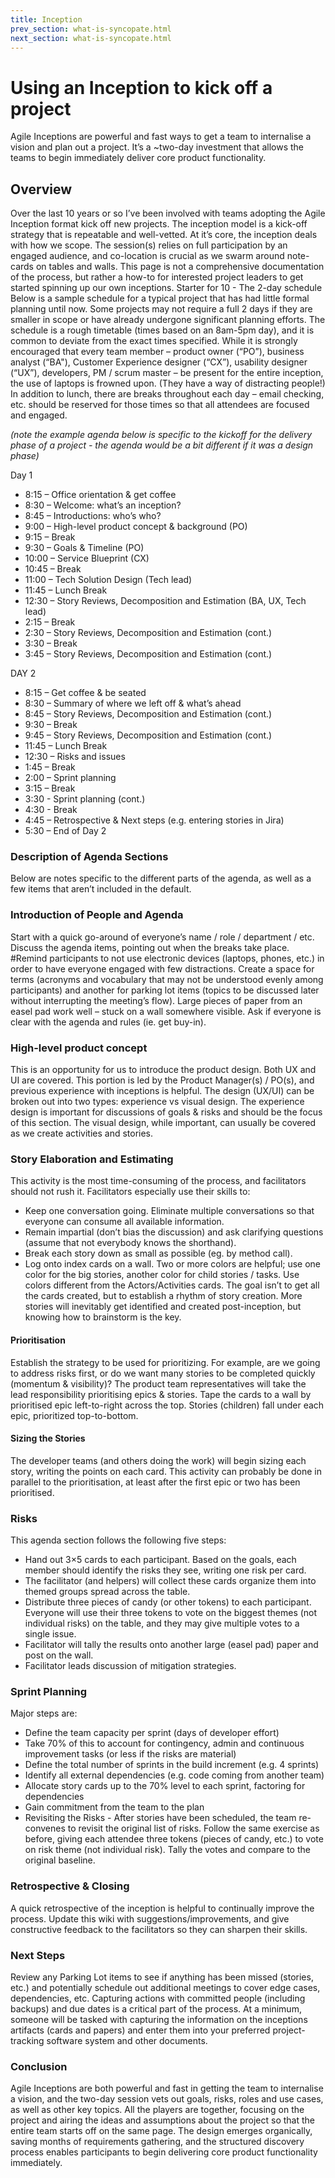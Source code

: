 ```yaml
---
title: Inception
prev_section: what-is-syncopate.html
next_section: what-is-syncopate.html
---
```



# Using an Inception to kick off a project

Agile Inceptions are powerful and fast ways to get a team to internalise a vision and plan out a project. It’s a ~two-day investment that allows the teams to begin immediately deliver core product functionality.

## Overview
Over the last 10 years or so I’ve been involved with teams adopting the Agile Inception format kick off new projects. The inception model is a kick-off strategy that is repeatable and well-vetted. At it’s core, the inception deals with how we scope. The session(s) relies on full participation by an engaged audience, and co-location is crucial as we swarm around note-cards on tables and walls.
This page is not a comprehensive documentation of the process, but rather a how-to for interested project leaders to get started spinning up our own inceptions. Starter for 10 - The 2-day schedule
Below is a sample schedule for a typical project that has had little formal planning until now. Some projects may not require a full 2 days if they are smaller in scope or have already undergone significant planning efforts. The schedule is a rough timetable (times based on an 8am-5pm day), and it is common to deviate from the exact times specified.
While it is strongly encouraged that every team member – product owner (“PO”), business analyst (“BA"), Customer Experience designer (“CX”), usability designer (“UX”), developers, PM / scrum master – be present for the entire inception, the use of laptops is frowned upon. (They have a way of distracting people!) In addition to lunch, there are breaks throughout each day – email checking, etc. should be reserved for those times so that all attendees are focused and engaged.

*(note the example agenda below is specific to the kickoff for the delivery phase of a project - the agenda would be a bit different if it was a design phase)*

Day 1
* 8:15 – Office orientation & get coffee
* 8:30 – Welcome: what’s an inception?
* 8:45 – Introductions: who’s who?
* 9:00 – High-level product concept & background (PO)
* 9:15 – Break
* 9:30 – Goals & Timeline (PO)
* 10:00 – Service Blueprint (CX)
* 10:45 – Break
* 11:00 – Tech Solution Design (Tech lead)
* 11:45 – Lunch Break
* 12:30 – Story Reviews, Decomposition and Estimation (BA, UX, Tech lead)
* 2:15 – Break
* 2:30 – Story Reviews, Decomposition and Estimation (cont.)
* 3:30 – Break
* 3:45 – Story Reviews, Decomposition and Estimation (cont.)

DAY 2
* 8:15 – Get coffee & be seated
* 8:30 – Summary of where we left off & what’s ahead
* 8:45 – Story Reviews, Decomposition and Estimation (cont.)
* 9:30 – Break
* 9:45 – Story Reviews, Decomposition and Estimation (cont.)
* 11:45 – Lunch Break
* 12:30 – Risks and issues
* 1:45 – Break
* 2:00 – Sprint planning
* 3:15 – Break
* 3:30 - Sprint planning (cont.)
* 4:30 - Break
* 4:45 – Retrospective & Next steps (e.g. entering stories in Jira)
* 5:30 – End of Day 2


### Description of Agenda Sections

Below are notes specific to the different parts of the agenda, as well as a few items that aren’t included in the default.

### Introduction of People and Agenda
Start with a quick go-around of everyone’s name / role / department / etc.
Discuss the agenda items, pointing out when the breaks take place.
#Remind participants to not use electronic devices (laptops, phones, etc.) in order to have everyone engaged with few distractions.
Create a space for terms (acronyms and vocabulary that may not be understood evenly among participants) and another for parking lot items (topics to be discussed later without interrupting the meeting’s flow). Large pieces of paper from an easel pad work well – stuck on a wall somewhere visible.
Ask if everyone is clear with the agenda and rules (ie. get buy-in).

### High-level product concept
This is an opportunity for us to introduce the product design. Both UX and UI are covered.
This portion is led by the Product Manager(s) / PO(s), and previous experience with inceptions is helpful.
The design (UX/UI) can be broken out into two types: experience vs visual design. The experience design is important for discussions of goals & risks and should be the focus of this section. The visual design, while important, can usually be covered as we create activities and stories.

### Story Elaboration and Estimating
This activity is the most time-consuming of the process, and facilitators should not rush it. Facilitators especially use their skills to:
* Keep one conversation going. Eliminate multiple conversations so that everyone can consume all available information.
* Remain impartial (don’t bias the discussion) and ask clarifying questions (assume that not everybody knows the shorthand).
* Break each story down as small as possible (eg. by method call).
* Log onto index cards on a wall. Two or more colors are helpful; use one color for the big stories, another color for child stories / tasks. Use colors different from the Actors/Activities cards.
The goal isn’t to get all the cards created, but to establish a rhythm of story creation. More stories will inevitably get identified and created post-inception, but knowing how to brainstorm is the key.
#### Prioritisation
Establish the strategy to be used for prioritizing. For example, are we going to address risks first, or do we want many stories to be completed quickly (momentum & visibility)? The product team representatives will take the lead responsibility prioritising epics & stories.
Tape the cards to a wall by prioritised epic left-to-right across the top. Stories (children) fall under each epic, prioritized top-to-bottom.
#### Sizing the Stories
The developer teams (and others doing the work) will begin sizing each story, writing the points on each card. This activity can probably be done in parallel to the prioritisation, at least after the first epic or two has been prioritised.

### Risks
This agenda section follows the following five steps:
* Hand out 3×5 cards to each participant. Based on the goals, each member should identify the risks they see, writing one risk per card.
* The facilitator (and helpers) will collect these cards organize them into themed groups spread across the table.
* Distribute three pieces of candy (or other tokens) to each participant. Everyone will use their three tokens to vote on the biggest themes (not individual risks) on the table, and they may give multiple votes to a single issue.
* Facilitator will tally the results onto another large (easel pad) paper and post on the wall.
* Facilitator leads discussion of mitigation strategies.

### Sprint Planning
Major steps are:
* Define the team capacity per sprint (days of developer effort)
* Take 70% of this to account for contingency, admin and continuous improvement tasks (or less if the risks are material)
* Define the total number of sprints in the build increment (e.g. 4 sprints)
* Identify all external dependencies (e.g. code coming from another team)
* Allocate story cards up to the 70% level to each sprint, factoring for dependencies
* Gain commitment from the team to the plan
* Revisiting the Risks - After stories have been scheduled, the team re-convenes to revisit the original list of risks. Follow the same exercise as before, giving each attendee three tokens (pieces of candy, etc.) to vote on risk theme (not individual risk). Tally the votes and compare to the original baseline.

### Retrospective & Closing
A quick retrospective of the inception is helpful to continually improve the process. Update this wiki with suggestions/improvements, and give constructive feedback to the facilitators so they can sharpen their skills.
### Next Steps
Review any Parking Lot items to see if anything has been missed (stories, etc.) and potentially schedule out additional meetings to cover edge cases, dependencies, etc.
Capturing actions with committed people (including backups) and due dates is a critical part of the process. At a minimum, someone will be tasked with capturing the information on the inceptions artifacts (cards and papers) and enter them into your preferred project-tracking software system and other documents.

### Conclusion
Agile Inceptions are both powerful and fast in getting the team to internalise a vision, and the two-day session vets out goals, risks, roles and use cases, as well as other key topics.  All the players are together, focusing on the project and airing the ideas and assumptions about the project so that the entire team starts off on the same page. The design emerges organically, saving months of requirements gathering, and the structured discovery process enables participants to begin delivering core product functionality immediately.
